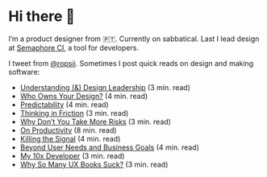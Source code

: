 # Hi there 👋


I’m a product designer from 🇵🇹. Currently on sabbatical. Last I lead design at [Semaphore CI](https://semaphoreci.com), a tool for developers.

I tweet from [@ropsii](https://twitter.com/ropsii). Sometimes I post quick reads on design and making software:

- [Understanding (&) Design Leadership](https://www.petarperovic.com/blog/design-leadership/) (3 min. read)
- [Who Owns Your Design?](https://www.petarperovic.com/blog/work-ownership/) (4 min. read)
- [Predictability](https://www.petarperovic.com/blog/predictability/) (4 min. read)
- [Thinking in Friction](https://www.petarperovic.com/blog/friction/) (3 min. read)
- [Why Don’t You Take More Risks](https://www.petarperovic.com/blog/innovation/) (3 min. read)
- [On Productivity](https://www.petarperovic.com/blog/productivity/) (8 min. read)
- [Killing the Signal](https://www.petarperovic.com/blog/usable-is-beautiful/) (4 min. read)
- [Beyond User Needs and Business Goals](https://www.petarperovic.com/blog/beyond-user-needs-and-business-goals/) (4 min. read)
- [My 10x Developer](https://www.petarperovic.com/blog/my-10x-developer/) (3 min. read)
- [Why So Many UX Books Suck?](https://www.petarperovic.com/blog/ux-books-suck/) (3 min. read)

<!--
**ropsii/ropsii** is a ✨ _special_ ✨ repository because its `README.md` (this file) appears on your GitHub profile.

Here are some ideas to get you started:

- 🔭 I’m currently working on ...
- 🌱 I’m currently learning ...
- 👯 I’m looking to collaborate on ...
- 🤔 I’m looking for help with ...
- 💬 Ask me about ...
- 📫 How to reach me: ...
- 😄 Pronouns: ...
- ⚡ Fun fact: ...
-->
